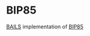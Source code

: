 # BIP85

[BAILS](https://github.com/benwestgate/bails) implementation of [BIP85](https://github.com/bitcoin/bips/blob/master/bip-0085.mediawiki)
